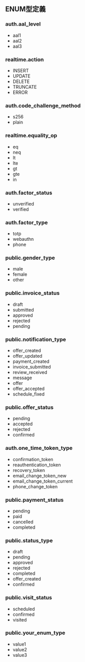 ## ENUM型定義

### auth.aal_level
- aal1
- aal2
- aal3

### realtime.action
- INSERT
- UPDATE
- DELETE
- TRUNCATE
- ERROR

### auth.code_challenge_method
- s256
- plain

### realtime.equality_op
- eq
- neq
- lt
- lte
- gt
- gte
- in

### auth.factor_status
- unverified
- verified

### auth.factor_type
- totp
- webauthn
- phone

### public.gender_type
- male
- female
- other

### public.invoice_status
- draft
- submitted
- approved
- rejected
- pending

### public.notification_type
- offer_created
- offer_updated
- payment_created
- invoice_submitted
- review_received
- message
- offer
- offer_accepted
- schedule_fixed

### public.offer_status
- pending
- accepted
- rejected
- confirmed

### auth.one_time_token_type
- confirmation_token
- reauthentication_token
- recovery_token
- email_change_token_new
- email_change_token_current
- phone_change_token

### public.payment_status
- pending
- paid
- cancelled
- completed

### public.status_type
- draft
- pending
- approved
- rejected
- completed
- offer_created
- confirmed

### public.visit_status
- scheduled
- confirmed
- visited

### public.your_enum_type
- value1
- value2
- value3
